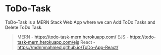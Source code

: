 # ToDo-Task
ToDo-Task is a MERN Stack Web App where we can Add ToDo Tasks and Delete ToDo Task.


>  MERN - https://todo-task-mern.herokuapp.com/
>  EJS - https://todo-task-mern.herokuapp.com/ejs
>  React - https://mdnmnahmed.github.io/ToDo-App-React/
